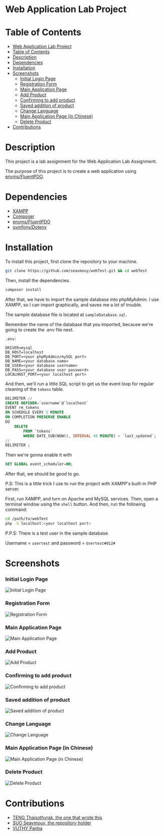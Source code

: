 # Web Application Lab Project

# Table of Contents
- [Web Application Lab Project](#web-application-lab-project)
- [Table of Contents](#table-of-contents)
- [Description](#description)
- [Dependencies](#dependencies)
- [Installation](#installation)
- [Screenshots](#screenshots)
    - [Initial Login Page](#initial-login-page)
    - [Registration Form](#registration-form)
    - [Main Application Page](#main-application-page)
    - [Add Product](#add-product)
    - [Confirming to add product](#confirming-to-add-product)
    - [Saved addition of product](#saved-addition-of-product)
    - [Change Language](#change-language)
    - [Main Application Page (in Chinese)](#main-application-page-in-chinese)
    - [Delete Product](#delete-product)
- [Contributions](#contributions)

# Description
This project is a lab assignment for the Web Application Lab Assignment.

The purpose of this project is to create a web application using [envms/FluentPDO](https://packagist.org/packages/envms/fluentpdo).

# Dependencies
- [XAMPP](https://www.apachefriends.org/index.html)
- [Composer](https://getcomposer.org/)
- [envms/FluentPDO](https://packagist.org/packages/envms/fluentpdo)
- [symfony/Dotenv](https://packagist.org/packages/symfony/dotenv)

# Installation
To install this project, first clone the repository to your machine.
```bash
git clone https://github.com/seavmouy/webTest.git && cd webTest
```

Then, install the dependencies.
```bash
composer install
```

After that, we have to import the sample database into phpMyAdmin. I use XAMPP, so I can import graphically, and saves me a lot of trouble.

The sample database file is located at `sampleDatabase.sql`.

Remember the name of the database that you imported, because we're going to create the .env file next.

`.env:`
```
DRIVER=mysql
DB_HOST=localhost
DB_PORT=<your phpMyAdmin/mySQL port>
DB_NAME=<your database name>
DB_USER=<your database username>
DB_PASS=<your database user password>
LOCALHOST_PORT=<your localhost port>
```

And then, we'll run a little SQL script to get us the event loop for regular cleaning of the `tokens` table.
```sql
DELIMITER //
CREATE DEFINER=`username`@`localhost`
EVENT rm_tokens
ON SCHEDULE EVERY 5 MINUTE
ON COMPLETION PRESERVE ENABLE
DO
    DELETE
        FROM `tokens`
        WHERE DATE_SUB(NOW(), INTERVAL 40 MINUTE) > `last_updated`;
//
DELIMITER ;
```

Then we're gonna enable it with
```sql
SET GLOBAL event_scheduler=ON;
```

After that, we should be good to go.

P.S: This is a little trick I use to run the project with XAMPP's built-in PHP server.

First, run XAMPP, and turn on Apache and MySQL services.
Then, open a terminal window using the `shell` button.
And then, run the following command:
```bash
cd /path/to/webTest
php -S localhost:<your localhost port>
```

P.P.S: There is a test user in the sample database.

Username = `usertest` and password = `Usertest#012#`

# Screenshots
### Initial Login Page
![Initial Login Page](/src/assets/img/Image%201.png)
### Registration Form
![Registration Form](/src/assets/img/Image%204.png)
### Main Application Page
![Main Application Page](/src/assets/img/Image%205.png)
### Add Product
![Add Product](/src/assets/img/Image%206.png)
### Confirming to add product
![Confirming to add product](/src/assets/img/Image%207.png)
### Saved addition of product
![Saved addition of product](/src/assets/img/Image%208.png)
### Change Language
![Change Language](/src/assets/img/Image%209.png)
### Main Application Page (in Chinese)
![Main Application Page (in Chinese)](/src/assets/img/Image%2011.png)
### Delete Product
![Delete Product](/src/assets/img/Image%2015.png)

# Contributions
- [TENG Thaisothyrak, the one that wrote this](https://github.com/t-thyrak)
- [SUO Seavmouy, the repository holder](https://github.com/seavmouy)
- [VUTHY Panha](https://github.com/panhaGKP)